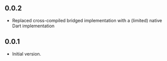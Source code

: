 ## 0.0.2

- Replaced cross-compiled bridged implementation with a (limited) native Dart implementation

## 0.0.1

- Initial version.
